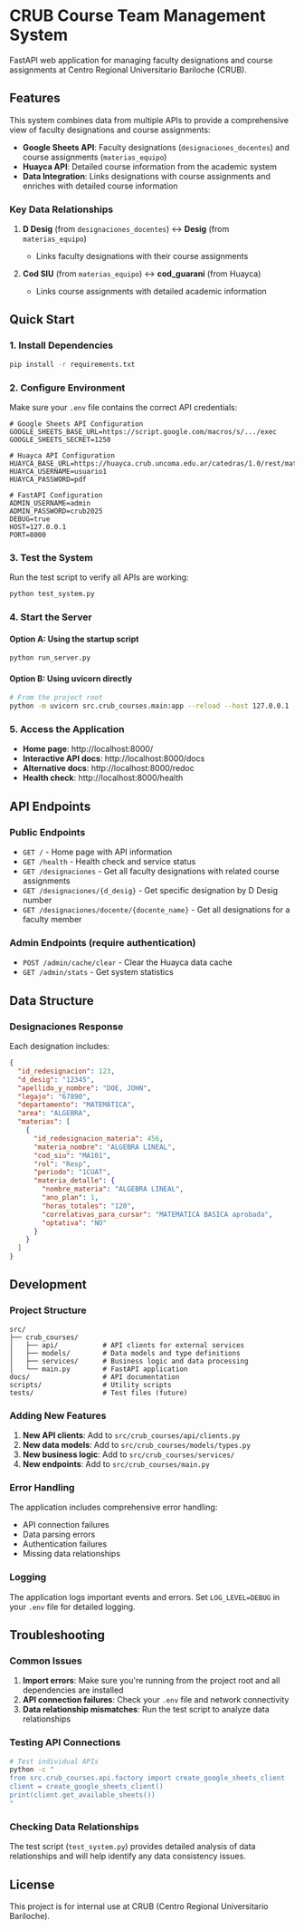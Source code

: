 # CRUB Course Team Management System

FastAPI web application for managing faculty designations and course assignments at Centro Regional Universitario Bariloche (CRUB).

## Features

This system combines data from multiple APIs to provide a comprehensive view of faculty designations and course assignments:

- **Google Sheets API**: Faculty designations (`designaciones_docentes`) and course assignments (`materias_equipo`)
- **Huayca API**: Detailed course information from the academic system
- **Data Integration**: Links designations with course assignments and enriches with detailed course information

### Key Data Relationships

1. **D Desig** (from `designaciones_docentes`) ↔ **Desig** (from `materias_equipo`)
   - Links faculty designations with their course assignments

2. **Cod SIU** (from `materias_equipo`) ↔ **cod_guarani** (from Huayca)
   - Links course assignments with detailed academic information

## Quick Start

### 1. Install Dependencies

```bash
pip install -r requirements.txt
```

### 2. Configure Environment

Make sure your `.env` file contains the correct API credentials:

```env
# Google Sheets API Configuration
GOOGLE_SHEETS_BASE_URL=https://script.google.com/macros/s/.../exec
GOOGLE_SHEETS_SECRET=1250

# Huayca API Configuration  
HUAYCA_BASE_URL=https://huayca.crub.uncoma.edu.ar/catedras/1.0/rest/materias
HUAYCA_USERNAME=usuario1
HUAYCA_PASSWORD=pdf

# FastAPI Configuration
ADMIN_USERNAME=admin
ADMIN_PASSWORD=crub2025
DEBUG=true
HOST=127.0.0.1
PORT=8000
```

### 3. Test the System

Run the test script to verify all APIs are working:

```bash
python test_system.py
```

### 4. Start the Server

#### Option A: Using the startup script
```bash
python run_server.py
```

#### Option B: Using uvicorn directly
```bash
# From the project root
python -m uvicorn src.crub_courses.main:app --reload --host 127.0.0.1 --port 8000
```

### 5. Access the Application

- **Home page**: http://localhost:8000/
- **Interactive API docs**: http://localhost:8000/docs
- **Alternative docs**: http://localhost:8000/redoc
- **Health check**: http://localhost:8000/health

## API Endpoints

### Public Endpoints

- `GET /` - Home page with API information
- `GET /health` - Health check and service status
- `GET /designaciones` - Get all faculty designations with related course assignments
- `GET /designaciones/{d_desig}` - Get specific designation by D Desig number
- `GET /designaciones/docente/{docente_name}` - Get all designations for a faculty member

### Admin Endpoints (require authentication)

- `POST /admin/cache/clear` - Clear the Huayca data cache
- `GET /admin/stats` - Get system statistics

## Data Structure

### Designaciones Response

Each designation includes:

```json
{
  "id_redesignacion": 123,
  "d_desig": "12345",
  "apellido_y_nombre": "DOE, JOHN",
  "legajo": "67890",
  "departamento": "MATEMÁTICA",
  "area": "ALGEBRA",
  "materias": [
    {
      "id_redesignacion_materia": 456,
      "materia_nombre": "ALGEBRA LINEAL",
      "cod_siu": "MA101",
      "rol": "Resp",
      "periodo": "1CUAT",
      "materia_detalle": {
        "nombre_materia": "ALGEBRA LINEAL",
        "ano_plan": 1,
        "horas_totales": "120",
        "correlativas_para_cursar": "MATEMATICA BASICA aprobada",
        "optativa": "NO"
      }
    }
  ]
}
```

## Development

### Project Structure

```
src/
├── crub_courses/
│   ├── api/           # API clients for external services
│   ├── models/        # Data models and type definitions
│   ├── services/      # Business logic and data processing
│   └── main.py        # FastAPI application
docs/                  # API documentation
scripts/               # Utility scripts
tests/                 # Test files (future)
```

### Adding New Features

1. **New API clients**: Add to `src/crub_courses/api/clients.py`
2. **New data models**: Add to `src/crub_courses/models/types.py`
3. **New business logic**: Add to `src/crub_courses/services/`
4. **New endpoints**: Add to `src/crub_courses/main.py`

### Error Handling

The application includes comprehensive error handling:

- API connection failures
- Data parsing errors
- Authentication failures
- Missing data relationships

### Logging

The application logs important events and errors. Set `LOG_LEVEL=DEBUG` in your `.env` file for detailed logging.

## Troubleshooting

### Common Issues

1. **Import errors**: Make sure you're running from the project root and all dependencies are installed
2. **API connection failures**: Check your `.env` file and network connectivity
3. **Data relationship mismatches**: Run the test script to analyze data relationships

### Testing API Connections

```bash
# Test individual APIs
python -c "
from src.crub_courses.api.factory import create_google_sheets_client
client = create_google_sheets_client()
print(client.get_available_sheets())
"
```

### Checking Data Relationships

The test script (`test_system.py`) provides detailed analysis of data relationships and will help identify any data consistency issues.

## License

This project is for internal use at CRUB (Centro Regional Universitario Bariloche).
